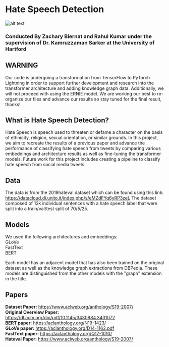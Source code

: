 # Hate Speech Detection 
![alt text](https://th.bing.com/th/id/OIP.xIV8sscrJ6ZFr6WTm1dRawHaEK?pid=ImgDet&rs=1) <br/>
### Conducted By Zachary Biernat and Rahul Kumar under the supervision of Dr. Kamruzzaman Sarker at the University of Hartford

## WARNING

Our code is undergoing a transformation from TensorFlow to PyTorch Lightning in order to support further development and research into the transformer architecture and adding knowledge graph data. Additionally, we will not proceed with using the ERNIE model. We are working our best to re-organize our files and advance our results so stay tuned for the final result, thanks!

## What is Hate Speech Detection?

Hate Speech is speech used to threaten or defame a character on the basis of ethnicity, religion, sexual orientation, or similar grounds. In this project, we aim to recreate the results of a previous paper and advance the performance of classifying hate speech from tweets by comparing various embeddings and architecture results as well as fine-tuning the transformer models. Future work for this project includes creating a pipeline to classify hate speech from social media tweets. 

## Data

The data is from the 2019hateval dataset which can be found using this link: https://datacloud.di.unito.it/index.php/s/eMZdFYq6yRP3zeL
The dataset composed of 13k individual sentences with a hate speech label that were split into a train/val/test split of 70/5/25. 

## Models
We used the following architectures and embeddings:
<br/>GLoVe<br/>FastText<br/>BERT<br/>

Each model has an adjacent model that has also been trained on the original dataset as well as the knowledge graph extractions from DBPedia. These models are distinguished from the other models with the "graph" extension in the title. 

## Papers
**Dataset Paper:** https://www.aclweb.org/anthology/S19-2007/ <br/>
**Original Overview Paper:** https://dl.acm.org/doi/pdf/10.1145/3430984.3431072 <br/>
**BERT paper:** https://aclanthology.org/N19-1423/ <br/>
**GLoVe paper:** https://aclanthology.org/D14-1162.pdf <br/>
**FastText paper:** https://aclanthology.org/Q17-1010/ <br/>
**Hateval Paper:** https://www.aclweb.org/anthology/S19-2007/ <br/>
